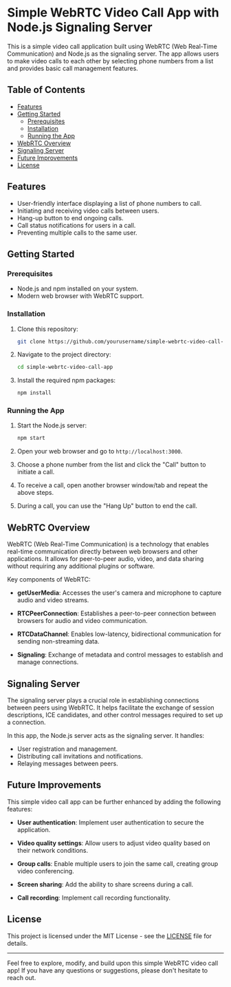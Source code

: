 # Simple WebRTC Video Call App with Node.js Signaling Server

This is a simple video call application built using WebRTC (Web Real-Time Communication) and Node.js as the signaling server. The app allows users to make video calls to each other by selecting phone numbers from a list and provides basic call management features.

## Table of Contents

- [Features](#features)
- [Getting Started](#getting-started)
  - [Prerequisites](#prerequisites)
  - [Installation](#installation)
  - [Running the App](#running-the-app)
- [WebRTC Overview](#webrtc-overview)
- [Signaling Server](#signaling-server)
- [Future Improvements](#future-improvements)
- [License](#license)

## Features

- User-friendly interface displaying a list of phone numbers to call.
- Initiating and receiving video calls between users.
- Hang-up button to end ongoing calls.
- Call status notifications for users in a call.
- Preventing multiple calls to the same user.

## Getting Started

### Prerequisites

- Node.js and npm installed on your system.
- Modern web browser with WebRTC support.

### Installation

1. Clone this repository:

   ```bash
   git clone https://github.com/yourusername/simple-webrtc-video-call-app.git
   ```

2. Navigate to the project directory:

   ```bash
   cd simple-webrtc-video-call-app
   ```

3. Install the required npm packages:

   ```bash
   npm install
   ```

### Running the App

1. Start the Node.js server:

   ```bash
   npm start
   ```

2. Open your web browser and go to `http://localhost:3000`.

3. Choose a phone number from the list and click the "Call" button to initiate a call.

4. To receive a call, open another browser window/tab and repeat the above steps.

5. During a call, you can use the "Hang Up" button to end the call.

## WebRTC Overview

WebRTC (Web Real-Time Communication) is a technology that enables real-time communication directly between web browsers and other applications. It allows for peer-to-peer audio, video, and data sharing without requiring any additional plugins or software.

Key components of WebRTC:

- **getUserMedia**: Accesses the user's camera and microphone to capture audio and video streams.

- **RTCPeerConnection**: Establishes a peer-to-peer connection between browsers for audio and video communication.

- **RTCDataChannel**: Enables low-latency, bidirectional communication for sending non-streaming data.

- **Signaling**: Exchange of metadata and control messages to establish and manage connections.

## Signaling Server

The signaling server plays a crucial role in establishing connections between peers using WebRTC. It helps facilitate the exchange of session descriptions, ICE candidates, and other control messages required to set up a connection.

In this app, the Node.js server acts as the signaling server. It handles:

- User registration and management.
- Distributing call invitations and notifications.
- Relaying messages between peers.

## Future Improvements

This simple video call app can be further enhanced by adding the following features:

- **User authentication**: Implement user authentication to secure the application.

- **Video quality settings**: Allow users to adjust video quality based on their network conditions.

- **Group calls**: Enable multiple users to join the same call, creating group video conferencing.

- **Screen sharing**: Add the ability to share screens during a call.

- **Call recording**: Implement call recording functionality.

## License

This project is licensed under the MIT License - see the [LICENSE](LICENSE) file for details.

---

Feel free to explore, modify, and build upon this simple WebRTC video call app! If you have any questions or suggestions, please don't hesitate to reach out.